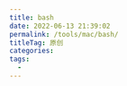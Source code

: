 ```yaml
---
title: bash
date: 2022-06-13 21:39:02
permalink: /tools/mac/bash/
titleTag: 原创
categories:
tags:
  - 
---
```


